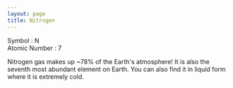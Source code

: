 ```yaml
---
layout: page
title: Nitrogen
---
```


Symbol : N  
Atomic Number : 7

Nitrogen gas makes up ~78% of the Earth's atmosphere! It is also the seventh most abundant element on Earth. You can also find it in liquid form where it is extremely cold.
